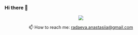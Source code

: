### Hi there 👋

<!--
**AnastasiiaRadaeva/AnastasiiaRadaeva** is a ✨ _special_ ✨ repository because its `README.md` (this file) appears on your GitHub profile.

Here are some ideas to get you started:

- 🔭 I’m currently working on ...
- 🌱 I’m currently learning ...
- 👯 I’m looking to collaborate on ...
- 🤔 I’m looking for help with ...
- 💬 Ask me about ...
- 📫 How to reach me: ...
- 😄 Pronouns: ...
- ⚡ Fun fact: ...
-->

<p align='center'>
   <a href="https://www.linkedin.com/in/anastasiia-radaeva-4b78b4236/">
       <img src="https://img.shields.io/badge/LinkedIn-0077B5?style=for-the-badge&logo=linkedin&logoColor=white"/>
   </a>
<p align='center'>
   📫 How to reach me: <a href='mailto:radaeva.anastasiia@gmail.com'>radaeva.anastasiia@gmail.com</a>
</p>
